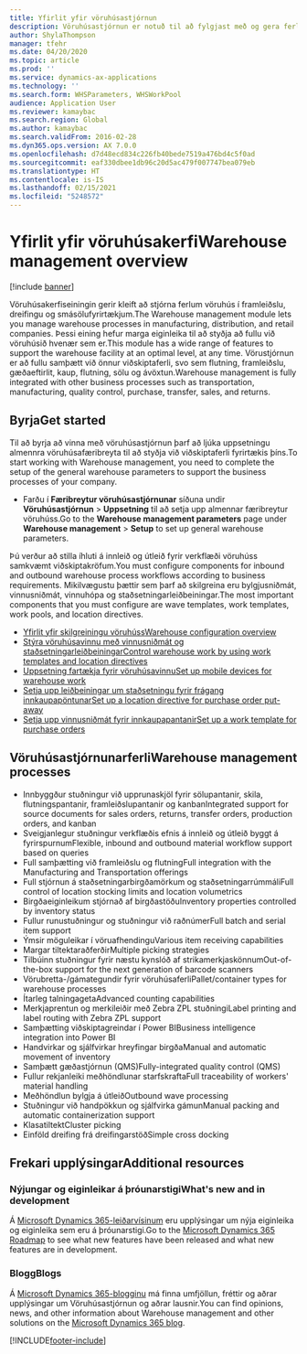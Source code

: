 ```yaml
---
title: Yfirlit yfir vöruhúsastjórnun
description: Vöruhúsastjórnun er notuð til að fylgjast með og gera ferli vöruhúsa sjálfvirk.
author: ShylaThompson
manager: tfehr
ms.date: 04/20/2020
ms.topic: article
ms.prod: ''
ms.service: dynamics-ax-applications
ms.technology: ''
ms.search.form: WHSParameters, WHSWorkPool
audience: Application User
ms.reviewer: kamaybac
ms.search.region: Global
ms.author: kamaybac
ms.search.validFrom: 2016-02-28
ms.dyn365.ops.version: AX 7.0.0
ms.openlocfilehash: d7d48ecd834c226fb40bede7519a476bd4c5f0ad
ms.sourcegitcommit: eaf330dbee1db96c20d5ac479f007747bea079eb
ms.translationtype: HT
ms.contentlocale: is-IS
ms.lasthandoff: 02/15/2021
ms.locfileid: "5248572"
---
```

# <a name="warehouse-management-overview"></a><span data-ttu-id="fabb0-103">Yfirlit yfir vöruhúsakerfi</span><span class="sxs-lookup"><span data-stu-id="fabb0-103">Warehouse management overview</span></span>

[!include [banner](../includes/banner.md)]

<span data-ttu-id="fabb0-104">Vöruhúsakerfiseiningin gerir kleift að stjórna ferlum vöruhús í framleiðslu, dreifingu og smásölufyrirtækjum.</span><span class="sxs-lookup"><span data-stu-id="fabb0-104">The Warehouse management module lets you manage warehouse processes in manufacturing, distribution, and retail companies.</span></span> <span data-ttu-id="fabb0-105">Þessi eining hefur marga eiginleika til að styðja að fullu við vöruhúsið hvenær sem er.</span><span class="sxs-lookup"><span data-stu-id="fabb0-105">This module has a wide range of features to support the warehouse facility at an optimal level, at any time.</span></span> <span data-ttu-id="fabb0-106">Vörustjórnun er að fullu samþætt við önnur viðskiptaferli, svo sem flutning, framleiðslu, gæðaeftirlit, kaup, flutning, sölu og ávöxtun.</span><span class="sxs-lookup"><span data-stu-id="fabb0-106">Warehouse management is fully integrated with other business processes such as transportation, manufacturing, quality control, purchase, transfer, sales, and returns.</span></span>

## <a name="get-started"></a><span data-ttu-id="fabb0-107">Byrja</span><span class="sxs-lookup"><span data-stu-id="fabb0-107">Get started</span></span>
<span data-ttu-id="fabb0-108">Til að byrja að vinna með vöruhúsastjórnun þarf að ljúka uppsetningu almennra vöruhúsafæribreyta til að styðja við viðskiptaferli fyrirtækis þíns.</span><span class="sxs-lookup"><span data-stu-id="fabb0-108">To start working with Warehouse management, you need to complete the setup of the general warehouse parameters to support the business processes of your company.</span></span>

- <span data-ttu-id="fabb0-109">Farðu í **Færibreytur vöruhúsastjórnunar** síðuna undir **Vöruhúsastjórnun** > **Uppsetning** til að setja upp almennar færibreytur vöruhúss.</span><span class="sxs-lookup"><span data-stu-id="fabb0-109">Go to the **Warehouse management parameters** page under **Warehouse management** > **Setup** to set up general warehouse parameters.</span></span>

<span data-ttu-id="fabb0-110">Þú verður að stilla íhluti á innleið og útleið fyrir verkflæði vöruhúss samkvæmt viðskiptakröfum.</span><span class="sxs-lookup"><span data-stu-id="fabb0-110">You must configure components for inbound and outbound warehouse process workflows according to business requirements.</span></span> <span data-ttu-id="fabb0-111">Mikilvægustu þættir sem þarf að skilgreina eru bylgjusniðmát, vinnusniðmát, vinnuhópa og staðsetningarleiðbeiningar.</span><span class="sxs-lookup"><span data-stu-id="fabb0-111">The most important components that you must configure are wave templates, work templates, work pools, and location directives.</span></span>

- [<span data-ttu-id="fabb0-112">Yfirlit yfir skilgreiningu vöruhúss</span><span class="sxs-lookup"><span data-stu-id="fabb0-112">Warehouse configuration overview</span></span>](warehouse-configuration.md)
- [<span data-ttu-id="fabb0-113">Stýra vöruhúsavinnu með vinnusniðmát og staðsetningarleiðbeiningar</span><span class="sxs-lookup"><span data-stu-id="fabb0-113">Control warehouse work by using work templates and location directives</span></span>](control-warehouse-location-directives.md)
- [<span data-ttu-id="fabb0-114">Uppsetning fartækja fyrir vöruhúsavinnu</span><span class="sxs-lookup"><span data-stu-id="fabb0-114">Set up mobile devices for warehouse work</span></span>](configure-mobile-devices-warehouse.md)
- [<span data-ttu-id="fabb0-115">Setja upp leiðbeiningar um staðsetningu fyrir frágang innkaupapöntunar</span><span class="sxs-lookup"><span data-stu-id="fabb0-115">Set up a location directive for purchase order put-away</span></span>](../transportation/tasks/set-up-location-directive-purchase-order-put-away.md)
- [<span data-ttu-id="fabb0-116">Setja upp vinnusniðmát fyrir innkaupapantanir</span><span class="sxs-lookup"><span data-stu-id="fabb0-116">Set up a work template for purchase orders</span></span>](./tasks/set-up-work-template-purchase-orders.md)

## <a name="warehouse-management-processes"></a><span data-ttu-id="fabb0-117">Vöruhúsastjórnunarferli</span><span class="sxs-lookup"><span data-stu-id="fabb0-117">Warehouse management processes</span></span>
- <span data-ttu-id="fabb0-118">Innbyggður stuðningur við upprunaskjöl fyrir sölupantanir, skila, flutningspantanir, framleiðslupantanir og kanban</span><span class="sxs-lookup"><span data-stu-id="fabb0-118">Integrated support for source documents for sales orders, returns, transfer orders, production orders, and kanban</span></span>  
- <span data-ttu-id="fabb0-119">Sveigjanlegur stuðningur verkflæðis efnis á innleið og útleið byggt á fyrirspurnum</span><span class="sxs-lookup"><span data-stu-id="fabb0-119">Flexible, inbound and outbound material workflow support based on queries</span></span>
- <span data-ttu-id="fabb0-120">Full samþætting við framleiðslu og flutning</span><span class="sxs-lookup"><span data-stu-id="fabb0-120">Full integration with the Manufacturing and Transportation offerings</span></span>
- <span data-ttu-id="fabb0-121">Full stjórnun á staðsetningarbirgðamörkum og staðsetningarrúmmáli</span><span class="sxs-lookup"><span data-stu-id="fabb0-121">Full control of location stocking limits and location volumetrics</span></span>
- <span data-ttu-id="fabb0-122">Birgðaeiginleikum stjórnað af birgðastöðu</span><span class="sxs-lookup"><span data-stu-id="fabb0-122">Inventory properties controlled by inventory status</span></span>
- <span data-ttu-id="fabb0-123">Fullur runustuðningur og stuðningur við raðnúmer</span><span class="sxs-lookup"><span data-stu-id="fabb0-123">Full batch and serial item support</span></span>
- <span data-ttu-id="fabb0-124">Ýmsir möguleikar í vöruafhendingu</span><span class="sxs-lookup"><span data-stu-id="fabb0-124">Various item receiving capabilities</span></span>
- <span data-ttu-id="fabb0-125">Margar tiltektaraðferðir</span><span class="sxs-lookup"><span data-stu-id="fabb0-125">Multiple picking strategies</span></span>
- <span data-ttu-id="fabb0-126">Tilbúinn stuðningur fyrir næstu kynslóð af strikamerkjaskönnum</span><span class="sxs-lookup"><span data-stu-id="fabb0-126">Out-of-the-box support for the next generation of barcode scanners</span></span>
- <span data-ttu-id="fabb0-127">Vörubretta-/gámategundir fyrir vöruhúsaferli</span><span class="sxs-lookup"><span data-stu-id="fabb0-127">Pallet/container types for warehouse processes</span></span>
- <span data-ttu-id="fabb0-128">Ítarleg talningageta</span><span class="sxs-lookup"><span data-stu-id="fabb0-128">Advanced counting capabilities</span></span>
- <span data-ttu-id="fabb0-129">Merkjaprentun og merkileiðir með Zebra ZPL stuðningi</span><span class="sxs-lookup"><span data-stu-id="fabb0-129">Label printing and label routing with Zebra ZPL support</span></span>
- <span data-ttu-id="fabb0-130">Samþætting viðskiptagreindar í Power BI</span><span class="sxs-lookup"><span data-stu-id="fabb0-130">Business intelligence integration into Power BI</span></span>
- <span data-ttu-id="fabb0-131">Handvirkar og sjálfvirkar hreyfingar birgða</span><span class="sxs-lookup"><span data-stu-id="fabb0-131">Manual and automatic movement of inventory</span></span>
- <span data-ttu-id="fabb0-132">Samþætt gæðastjórnun (QMS)</span><span class="sxs-lookup"><span data-stu-id="fabb0-132">Fully-integrated quality control (QMS)</span></span>
- <span data-ttu-id="fabb0-133">Fullur rekjanleiki meðhöndlunar starfskrafta</span><span class="sxs-lookup"><span data-stu-id="fabb0-133">Full traceability of workers' material handling</span></span>
- <span data-ttu-id="fabb0-134">Meðhöndlun bylgja á útleið</span><span class="sxs-lookup"><span data-stu-id="fabb0-134">Outbound wave processing</span></span>
- <span data-ttu-id="fabb0-135">Stuðningur við handpökkun og sjálfvirka gámun</span><span class="sxs-lookup"><span data-stu-id="fabb0-135">Manual packing and automatic containerization support</span></span>
- <span data-ttu-id="fabb0-136">Klasatiltekt</span><span class="sxs-lookup"><span data-stu-id="fabb0-136">Cluster picking</span></span>
- <span data-ttu-id="fabb0-137">Einföld dreifing frá dreifingarstöð</span><span class="sxs-lookup"><span data-stu-id="fabb0-137">Simple cross docking</span></span>

## <a name="additional-resources"></a><span data-ttu-id="fabb0-138">Frekari upplýsingar</span><span class="sxs-lookup"><span data-stu-id="fabb0-138">Additional resources</span></span>
### <a name="whats-new-and-in-development"></a><span data-ttu-id="fabb0-139">Nýjungar og eiginleikar á þróunarstigi</span><span class="sxs-lookup"><span data-stu-id="fabb0-139">What's new and in development</span></span>
<span data-ttu-id="fabb0-140">Á [Microsoft Dynamics 365-leiðarvísinum](https://roadmap.dynamics.com/) eru upplýsingar um nýja eiginleika og eiginleika sem eru á þróunarstigi.</span><span class="sxs-lookup"><span data-stu-id="fabb0-140">Go to the [Microsoft Dynamics 365 Roadmap](https://roadmap.dynamics.com/) to see what new features have been released and what new features are in development.</span></span>

### <a name="blogs"></a><span data-ttu-id="fabb0-141">Blogg</span><span class="sxs-lookup"><span data-stu-id="fabb0-141">Blogs</span></span>
<span data-ttu-id="fabb0-142">Á [Microsoft Dynamics 365-blogginu](https://community.dynamics.com/b/msftdynamicsblog) má finna umfjöllun, fréttir og aðrar upplýsingar um Vöruhúsastjórnun og aðrar lausnir.</span><span class="sxs-lookup"><span data-stu-id="fabb0-142">You can find opinions, news, and other information about Warehouse management and other solutions on the [Microsoft Dynamics 365 blog](https://community.dynamics.com/b/msftdynamicsblog).</span></span>


 



[!INCLUDE[footer-include](../../includes/footer-banner.md)]